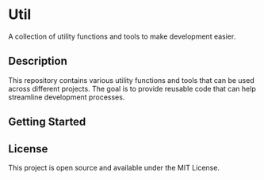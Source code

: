# Util

A collection of utility functions and tools to make development easier.

## Description

This repository contains various utility functions and tools that can be used across different projects. The goal is to provide reusable code that can help streamline development processes.

## Getting Started


## License

This project is open source and available under the MIT License. 
